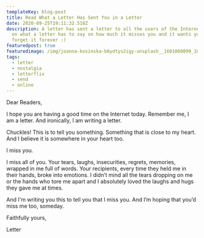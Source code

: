 ```yaml
---
templateKey: blog-post
title: Read What a Letter Has Sent You in a Letter
date: 2020-09-25T19:11:32.518Z
description: A letter has sent a letter to all the users of the Internet. Read
  on what a letter has to say on how much it misses you and it wants you to not
  forget it forever :)
featuredpost: true
featuredimage: /img/joanna-kosinska-b6ydtys2igy-unsplash__1601060099_182.68.206.206.jpg
tags:
  - letter
  - nostalgia
  - letterflix
  - send
  - online
---
```

Dear Readers,

I hope you are having a good time on the Internet today. Remember me, I am a letter. And ironically, I am writing a letter.

Chuckles! This is to tell you something. Something that is close to my heart. And I believe it is somewhere in your heart too.

I miss you.

I miss all of you. Your tears, laughs, insecurities, regrets, memories, wrapped in me full of words. Your recipients, every time they held me in their hands, broke into emotions. I didn’t mind all the tears dropping on me or the hands who tore me apart and I absolutely loved the laughs and hugs they gave me at times.

And I'm writing you this to tell you that I miss you. And I’m hoping that you’d miss me too, someday.

Faithfully yours,

Letter